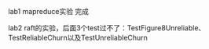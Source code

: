 
lab1 mapreduce实验 完成

lab2 raft的实验，后面3个test过不了：TestFigure8Unreliable、TestReliableChurn以及TestUnreliableChurn
